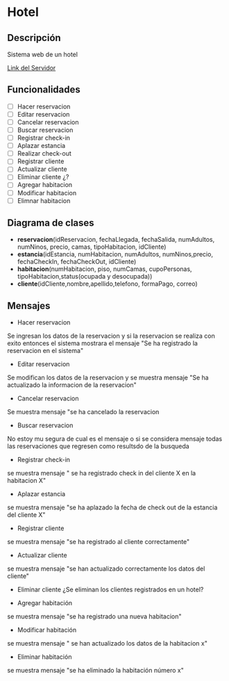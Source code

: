 # Hotel
## Descripción
Sistema web de un hotel

[Link del Servidor](http://54.162.225.248:8080/hotel.wsdl)

## Funcionalidades
- [ ] Hacer reservacion
- [ ] Editar reservacion
- [ ] Cancelar reservacion
- [ ] Buscar reservacion
- [ ] Registrar check-in
- [ ] Aplazar estancia
- [ ] Realizar check-out
- [ ] Registrar cliente
- [ ] Actualizar cliente
- [ ] Eliminar cliente ¿?
- [ ] Agregar habitacion
- [ ] Modificar habitacion
- [ ] Elimnar habitacion

## Diagrama de clases
- **reservacion**(idReservacion, fechaLlegada, fechaSalida, numAdultos, numNinos, precio, camas, tipoHabitacion, idCliente)
- **estancia**(idEstancia, numHabitacion, numAdultos, numNinos,precio, fechaCheckIn, fechaCheckOut, idCliente)
- **habitacion**(numHabitacion, piso, numCamas, cupoPersonas, tipoHabitacion,status(ocupada y desocupada))
- **cliente**(idCliente,nombre,apellido,telefono, formaPago, correo)

## Mensajes
- Hacer reservacion 

Se ingresan los datos de la reservacion y si la reservacion se realiza con exito entonces el sistema mostrara el mensaje "Se ha registrado la reservacion en el sistema"

- Editar reservacion

Se modifican los datos de la reservacion y se muestra mensaje "Se ha actualizado la informacion de la reservacion"

- Cancelar reservacion

Se muestra mensaje "se ha cancelado la reservacion

- Buscar reservacion

No estoy mu segura de cual es el mensaje o si se considera mensaje todas las reservaciones que regresen como resultsdo de la busqueda

- Registrar check-in

se muestra mensaje " se ha registrado check in del cliente X en la habitacion X"

- Aplazar estancia

se muestra mensaje "se ha aplazado la fecha de check out de la estancia del cliente X"

- Registrar cliente

se muestra mensaje "se ha registrado al cliente correctamente"

- Actualizar cliente 

se muestra mensaje "se han actualizado correctamente los datos del cliente"

- Eliminar cliente ¿Se eliminan los clientes registrados en un hotel?

- Agregar habitación

se muestra mensaje "se ha registrado una nueva habitacion"

- Modificar habitación

se muestra mensaje " se han actualizado los datos de la habitacion x"

- Eliminar habitación

se muestra mensaje "se ha eliminado la habitación número x"

